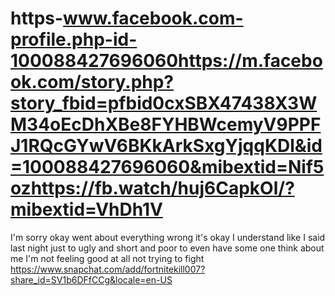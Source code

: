 # https-www.facebook.com-profile.php-id-100088427696060https://m.facebook.com/story.php?story_fbid=pfbid0cxSBX47438X3WM34oEcDhXBe8FYHBWcemyV9PPFJ1RQcGYwV6BKkArkSxgYjqqKDl&id=100088427696060&mibextid=Nif5ozhttps://fb.watch/huj6CapkOl/?mibextid=VhDh1V

I'm sorry okay went about everything wrong it's okay I understand like I said last night just to ugly and short and poor to even have some one think about me I'm not feeling good at all not trying to fight https://www.snapchat.com/add/fortnitekill007?share_id=SV1b6DFfCCg&locale=en-US
